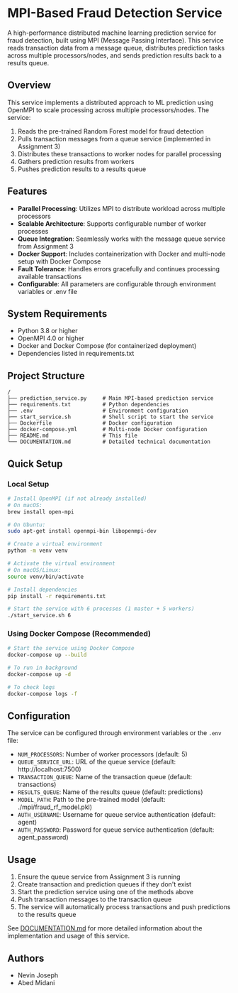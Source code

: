 # MPI-Based Fraud Detection Service

A high-performance distributed machine learning prediction service for fraud detection, built using MPI (Message Passing Interface). This service reads transaction data from a message queue, distributes prediction tasks across multiple processors/nodes, and sends prediction results back to a results queue.

## Overview

This service implements a distributed approach to ML prediction using OpenMPI to scale processing across multiple processors/nodes. The service:

1. Reads the pre-trained Random Forest model for fraud detection
2. Pulls transaction messages from a queue service (implemented in Assignment 3)
3. Distributes these transactions to worker nodes for parallel processing
4. Gathers prediction results from workers
5. Pushes prediction results to a results queue

## Features

- **Parallel Processing**: Utilizes MPI to distribute workload across multiple processors
- **Scalable Architecture**: Supports configurable number of worker processes
- **Queue Integration**: Seamlessly works with the message queue service from Assignment 3
- **Docker Support**: Includes containerization with Docker and multi-node setup with Docker Compose
- **Fault Tolerance**: Handles errors gracefully and continues processing available transactions
- **Configurable**: All parameters are configurable through environment variables or .env file

## System Requirements

- Python 3.8 or higher
- OpenMPI 4.0 or higher
- Docker and Docker Compose (for containerized deployment)
- Dependencies listed in requirements.txt

## Project Structure

```
/
├── prediction_service.py     # Main MPI-based prediction service
├── requirements.txt          # Python dependencies
├── .env                      # Environment configuration
├── start_service.sh          # Shell script to start the service
├── Dockerfile                # Docker configuration
├── docker-compose.yml        # Multi-node Docker configuration
├── README.md                 # This file
└── DOCUMENTATION.md          # Detailed technical documentation
```

## Quick Setup

### Local Setup

```bash
# Install OpenMPI (if not already installed)
# On macOS:
brew install open-mpi

# On Ubuntu:
sudo apt-get install openmpi-bin libopenmpi-dev

# Create a virtual environment
python -m venv venv

# Activate the virtual environment
# On macOS/Linux:
source venv/bin/activate

# Install dependencies
pip install -r requirements.txt

# Start the service with 6 processes (1 master + 5 workers)
./start_service.sh 6
```

### Using Docker Compose (Recommended)

```bash
# Start the service using Docker Compose
docker-compose up --build

# To run in background
docker-compose up -d

# To check logs
docker-compose logs -f
```

## Configuration

The service can be configured through environment variables or the `.env` file:

- `NUM_PROCESSORS`: Number of worker processors (default: 5)
- `QUEUE_SERVICE_URL`: URL of the queue service (default: http://localhost:7500)
- `TRANSACTION_QUEUE`: Name of the transaction queue (default: transactions)
- `RESULTS_QUEUE`: Name of the results queue (default: predictions)
- `MODEL_PATH`: Path to the pre-trained model (default: ./mpi/fraud_rf_model.pkl)
- `AUTH_USERNAME`: Username for queue service authentication (default: agent)
- `AUTH_PASSWORD`: Password for queue service authentication (default: agent_password)

## Usage

1. Ensure the queue service from Assignment 3 is running
2. Create transaction and prediction queues if they don't exist
3. Start the prediction service using one of the methods above
4. Push transaction messages to the transaction queue
5. The service will automatically process transactions and push predictions to the results queue

See [DOCUMENTATION.md](DOCUMENTATION.md) for more detailed information about the implementation and usage of this service.



## Authors
- Nevin Joseph
- Abed Midani
